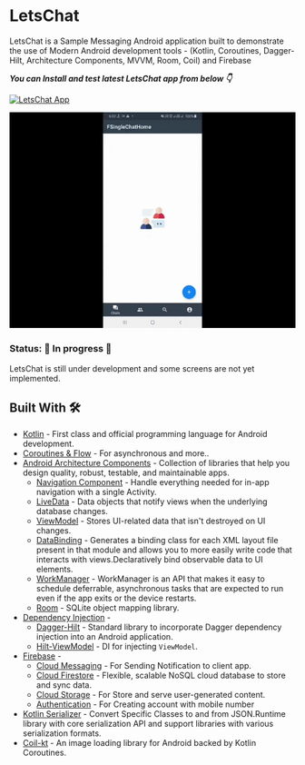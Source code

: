 # LetsChat
LetsChat is a Sample Messaging Android application built to demonstrate the use of Modern Android development tools - (Kotlin, Coroutines, Dagger-Hilt, Architecture Components, MVVM, Room, Coil) and Firebase


***You can Install and test latest LetsChat app from below 👇***

[![LetsChat App](https://img.shields.io/badge/LetsChat-APK-blue.svg?style=for-the-badge&logo=android)](https://github.com/a914-gowtham/LetsChat/blob/master/app/app-debug.apk)

<p float="center">
  <img src="demo_video.gif" />
</p>

### Status: 🚧 In progress 🚧

LetsChat is still under development and some screens are not yet implemented.

## Built With 🛠
- [Kotlin](https://kotlinlang.org/) - First class and official programming language for Android development.
- [Coroutines & Flow](https://kotlinlang.org/docs/reference/coroutines-overview.html) - For asynchronous and more..
- [Android Architecture Components](https://developer.android.com/topic/libraries/architecture) - Collection of libraries that help you design quality, robust, testable, and maintainable apps.
  - [Navigation Component](https://developer.android.com/guide/navigation/navigation-getting-started) - Handle everything needed for in-app navigation with a single Activity.
  - [LiveData](https://developer.android.com/topic/libraries/architecture/livedata) - Data objects that notify views when the underlying database changes.
  - [ViewModel](https://developer.android.com/topic/libraries/architecture/viewmodel) - Stores UI-related data that isn't destroyed on UI changes. 
  - [DataBinding](https://github.com/android/databinding-samples) - Generates a binding class for each XML layout file present in that module and allows you to more easily write code that interacts with views.Declaratively bind observable data to UI elements.
   - [WorkManager](https://developer.android.com/topic/libraries/architecture/workmanager) - WorkManager is an API that makes it easy to schedule deferrable, asynchronous tasks that are expected to run even if the app exits or the device restarts.
  - [Room](https://developer.android.com/topic/libraries/architecture/room) - SQLite object mapping library.
- [Dependency Injection](https://developer.android.com/training/dependency-injection) - 
  - [Dagger-Hilt](https://dagger.dev/hilt/) - Standard library to incorporate Dagger dependency injection into an Android application.
  - [Hilt-ViewModel](https://developer.android.com/training/dependency-injection/hilt-jetpack) - DI for injecting `ViewModel`.
- [Firebase](https://firebase.google.com/) - 
  - [Cloud Messaging](https://firebase.google.com/products/cloud-messaging) - For Sending Notification to client app.
  - [Cloud Firestore](https://firebase.google.com/docs/firestore) - Flexible, scalable NoSQL cloud database to store and sync data.
  - [Cloud Storage](https://firebase.google.com/docs/storage) - For Store and serve user-generated content.
  - [Authentication](https://firebase.google.com/docs/auth) - For Creating account with mobile number
- [Kotlin Serializer](https://github.com/Kotlin/kotlinx.serialization) - Convert Specific Classes to and from JSON.Runtime library with core serialization API and support libraries with various serialization formats.
- [Coil-kt](https://coil-kt.github.io/coil/) - An image loading library for Android backed by Kotlin Coroutines.



